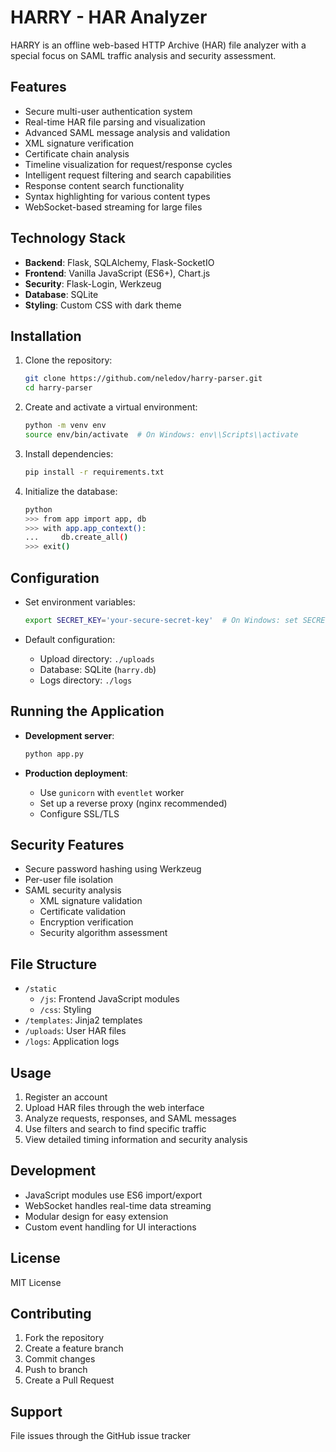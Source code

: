 # HARRY - HAR Analyzer

HARRY is an offline web-based HTTP Archive (HAR) file analyzer with a special focus on SAML traffic analysis and security assessment.

## Features

- Secure multi-user authentication system
- Real-time HAR file parsing and visualization
- Advanced SAML message analysis and validation
- XML signature verification
- Certificate chain analysis
- Timeline visualization for request/response cycles
- Intelligent request filtering and search capabilities
- Response content search functionality
- Syntax highlighting for various content types
- WebSocket-based streaming for large files

## Technology Stack

- **Backend**: Flask, SQLAlchemy, Flask-SocketIO
- **Frontend**: Vanilla JavaScript (ES6+), Chart.js
- **Security**: Flask-Login, Werkzeug
- **Database**: SQLite
- **Styling**: Custom CSS with dark theme

## Installation

1. Clone the repository:
   ```bash
   git clone https://github.com/neledov/harry-parser.git
   cd harry-parser
   ```

2. Create and activate a virtual environment:
   ```bash
   python -m venv env
   source env/bin/activate  # On Windows: env\\Scripts\\activate
   ```

3. Install dependencies:
   ```bash
   pip install -r requirements.txt
   ```

4. Initialize the database:
   ```bash
   python
   >>> from app import app, db
   >>> with app.app_context():
   ...     db.create_all()
   >>> exit()
   ```

## Configuration

- Set environment variables:
   ```bash
   export SECRET_KEY='your-secure-secret-key'  # On Windows: set SECRET_KEY=your-secure-secret-key
   ```

- Default configuration:
  - Upload directory: `./uploads`
  - Database: SQLite (`harry.db`)
  - Logs directory: `./logs`

## Running the Application

- **Development server**:
  ```bash
  python app.py
  ```

- **Production deployment**:
  - Use `gunicorn` with `eventlet` worker
  - Set up a reverse proxy (nginx recommended)
  - Configure SSL/TLS

## Security Features

- Secure password hashing using Werkzeug
- Per-user file isolation
- SAML security analysis
  - XML signature validation
  - Certificate validation
  - Encryption verification
  - Security algorithm assessment

## File Structure

- `/static`
  - `/js`: Frontend JavaScript modules
  - `/css`: Styling
- `/templates`: Jinja2 templates
- `/uploads`: User HAR files
- `/logs`: Application logs

## Usage

1. Register an account
2. Upload HAR files through the web interface
3. Analyze requests, responses, and SAML messages
4. Use filters and search to find specific traffic
5. View detailed timing information and security analysis

## Development

- JavaScript modules use ES6 import/export
- WebSocket handles real-time data streaming
- Modular design for easy extension
- Custom event handling for UI interactions

## License

MIT License

## Contributing

1. Fork the repository
2. Create a feature branch
3. Commit changes
4. Push to branch
5. Create a Pull Request

## Support

File issues through the GitHub issue tracker
